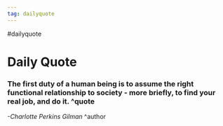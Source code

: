 ```yaml
---
tag: dailyquote
---
```


#dailyquote

# Daily Quote

### The first duty of a human being is to assume the right functional relationship to society - more briefly, to find your real job, and do it. ^quote
*-Charlotte Perkins Gilman* ^author
